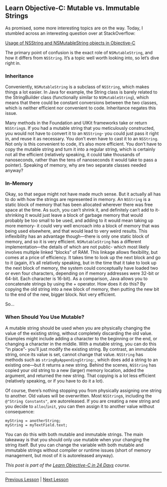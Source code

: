 ## Learn Objective-C: Mutable vs. Immutable Strings

As promised, some more interesting topics are on the way. Today, I stumbled across an interesting question over at StackOverflow:

[Usage of NSString and NSMutableString objects in Objective-C](https://stackoverflow.com/questions/6565805/usage-of-nsstring-and-nsmutablestring-objects-in-objective-c/6565912#6565912)

The primary point of confusion is the exact role of `NSMutableString`, and how it differs from `NSString`. It’s a topic well worth looking into, so let’s dive right in.

### Inheritance

Conveniently, `NSMutableString` is a subclass of `NSString`, which makes things a lot easier. In Java for example, the String class is barely related to the StringBuilder class (functionally similar to `NSMutableString`), which means that there could be constant conversions between the two classes, which is neither efficient nor convenient to code. Inheritance negates this issue.

Many methods in the Foundation and UIKit frameworks take or return `NSString`s. If you had a mutable string that you meticulously constructed, you would not have to convert it to an `NSString`- you could just pass it right in, and reuse it as necessary. You don’t even have to cast it to an `NSString`. Not only is this convenient to code, it’s also more efficient. You don’t have to copy the mutable string and turn it into a regular string, which is certainly not all the efficient (relatively speaking, it could take thousands of nanoseconds, rather than the tens of nanoseconds it would take to pass a pointer). Speaking of memory, why are two separate classes needed anyway?

### In-Memory

Okay, so that segue might not have made much sense. But it actually all has to do with how the strings are represented in memory. An `NSString` is a static block of memory that has been allocated wherever there was free space at the time. As such, you can’t shrink it, and definitely can’t add to it- shrinking it would just leave a block of garbage memory that would probably be too small to be used, and adding to it would mean taking up more memory- it could very well encroach into a block of memory that was being used elsewhere, and that would lead to very weird results. This inflexibility has an advantage though—there is only one static block of memory, and so it is very efficient. `NSMutableString` has a different implementation—the details of which are not public- which most likely involves multiple linked “blocks” of RAM. This linkage allows flexibility, but comes at a price of efficiency. It takes time to look up the next block and go to it (again, it’s all relatively speaking, but in the time that it take to look up the next block of memory, the system could conceptually have loaded two or even four characters, depending on if memory addresses were 32-bit or 64-bit. Each character is 16-bit). As a comparison, Java allows you to concatenate strings by using the + operator. How does it do this? By copying the old string into a new block of memory, then putting the new bit to the end of the new, bigger block. Not very efficient.

So...

### When Should You Use Mutable?

A mutable string should be used when you are physically changing the value of the existing string, without completely discarding the old value. Examples might include adding a character to the beginning or the end, or changing a character in the middle. With a mutable string, you can do this “in place”- you’ll just modify the existing string. By contrast, an immutable string, once its value is set, cannot change that value. `NSString` has methods such as `stringByAppendingString:`, which does add a string to an existing one—but it returns a new string. Behind the scenes, `NSString` has copied your old string to a new (larger) memory location, added the argument, and returned the new string. That copying is a lot less efficient (relatively speaking, or if you have to do it a lot).

Of course, there’s nothing stopping you from physically assigning one string to another. Old values will be overwritten. Most `NSString`s, including the `@"String Constants"`, are autoreleased. If you are creating a new string and you decide to `alloc`/`init`, you can then assign it to another value without consequence:

```objc
myString = anotherString;
myString = myTextField.text;
```

You can do this with both mutable and immutable strings. The main takeaway is that you should only use mutable when your changing the string itself. But you can change the variable with both mutable and immutable strings without compiler or runtime issues (short of memory management, but most of it is autoreleased anyway).

*This post is part of the [Learn Objective-C in 24 Days](38.md) course.*

---

[Previous Lesson](83.md) | [Next Lesson](85.md)
